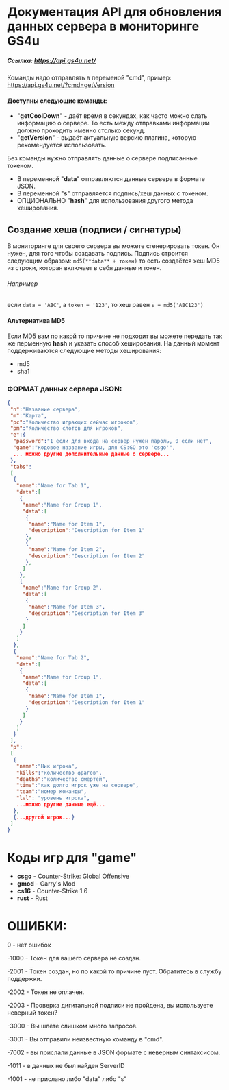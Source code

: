 # Документация API для обновления данных сервера в мониторинге GS4u

##### Ссылка: https://api.gs4u.net/
Команды надо отправлять в переменой "cmd", пример: https://api.gs4u.net/?cmd=getVersion

#### Доступны следующие команды:
* "**getCoolDown**" - даёт время в секундах, как часто можно слать информацию о сервере. 
То есть между отправками информации должно проходить именно столько секунд.
* "**getVersion**" - выдаёт актуальную версию плагина, которую рекомендуется использовать.

Без команды нужно отправлять данные о сервере подписанные токеном.
* В переменной "**data**" отправляются данные сервера в формате JSON.
* В переменной "**s**" отправляется подпись/хеш данных с токеном.
* ОПЦИОНАЛЬНО "**hash**" для использования другого метода хеширования.

## Создание хеша (подписи / сигнатуры)
В мониторинге для своего сервера вы можете сгенерировать токен. 
Он нужен, для того чтобы создавать подпись.
Подпись строится следующим образом: ```md5(**data** + токен)```
то есть создаётся хеш MD5 из строки, которая включает в себя данные и токен.
###### Например
если ```data = 'ABC'```, а ```token = '123'```, то хеш равен ```s = md5('ABC123')```

#### Альтернатива MD5
Если MD5 вам по какой то причине не подходит вы можете передать так же перменную **hash** и указать способ хеширования.
На данный момент поддерживаются следующие методы хеширования:
* md5
* sha1

### ФОРМАТ данных сервера JSON:
```json
{
 "n":"Название сервера",
 "m":"Карта",
 "pc":"Количество играющих сейчас игроков",
 "pm":"Количество слотов для игроков",
 "e":{
  "password":"1 если для входа на сервер нужен пароль, 0 если нет",
  "game":"кодовое название игры, для CS:GO это 'csgo'",
  ... можно другие дополнительные данные о сервере...
 },
 "tabs":
 [
  {
   "name":"Name for Tab 1",
   "data":[
    {
     "name":"Name for Group 1",
     "data":[
      {
       "name":"Name for Item 1",
       "description":"Description for Item 1"
      },
      {
       "name":"Name for Item 2",
       "description":"Description for Item 2"
      },
     ]
    },
    {
     "name":"Name for Group 2",
     "data":[
      {
       "name":"Name for Item 3",
       "description":"Description for Item 3"
      }
     ]
    }
   ]
  },
  {
   "name":"Name for Tab 2",
   "data":[
    {
     "name":"Name for Group 1",
     "data":[
      {
       "name":"Name for Item 1",
       "description":"Description for Item 1"
      }
     ]
    }
   ]
  }
 ],
 "p":
 [
  {
   "name":"Ник игрока",
   "kills":"количество фрагов",
   "deaths":"количество смертей",
   "time":"как долго игрок уже на сервере",
   "team":"номер команды",
   "lvl": "уровень игрока",
   ...можно другие данные ещё...
  },
  {...другой игрок...}
 ]
}
```

# Коды игр для "game"
* **csgo** - Counter-Strike: Global Offensive
* **gmod** - Garry's Mod
* **cs16** - Counter-Strike 1.6
* **rust** - Rust

# ОШИБКИ:
0 - нет ошибок

-1000 - Токен для вашего сервера не создан.

-2001 - Токен создан, но по какой то причине пуст. Обратитесь в службу поддержки.

-2002 - Токен не оплачен.

-2003 - Проверка дигитальной подписи не пройдена, вы используете неверный токен?

-3000 - Вы шлёте слишком много запросов.

-3001 - Вы отправили неизвестную команду в "cmd".

-7002 - вы прислали данные в JSON формате с неверным синтаксисом.

-1011 - в данных не был найден ServerID

-1001 - не прислано либо "data" либо "s"
